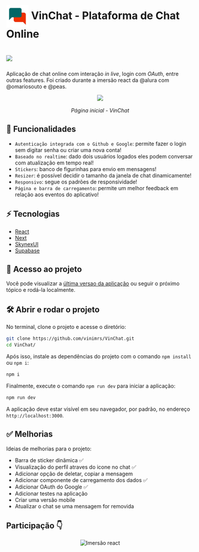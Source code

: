 <h1>
   <p> 
      <img src="https://github.com/ViniR07/VinChat/blob/master/public/flaticon.png" width="60" align="center" />
      VinChat - Plataforma de Chat Online 
   </p>
   <img src="https://img.shields.io/github/license/vinimrs/VinChat?color=black" align="center" />
</h1>

Aplicação de chat online com interação _in live_, login com _OAuth_, entre outras features. Foi criado durante a imersão react da @alura com @omariosouto e @peas.

<p align="center">
   <img src="https://user-images.githubusercontent.com/92659173/208542361-f7d1047a-49e2-4525-a794-d01f83690f42.png"  width="450"/>
   <p align="center">
      <i>Página inicial - VinChat</i>
   </p>
</p>

<!--
![Screenshot from 2022-12-19 19-52-32](https://user-images.githubusercontent.com/92659173/208542361-f7d1047a-49e2-4525-a794-d01f83690f42.png)
![Screenshot from 2022-12-19 19-55-34](https://user-images.githubusercontent.com/92659173/208542591-32cf3b0f-c94b-4a79-a01c-61229564c210.png)
<img src="https://user-images.githubusercontent.com/92659173/152045984-f7741d95-1223-4a0a-8226-bb52134e5a60.gif" width="900" />
-->

## :hammer: Funcionalidades

- `Autenticação integrada com o Github e Google`: permite fazer o login sem digitar senha ou criar uma nova conta!
- `Baseado no realtime`: dado dois usuários logados eles podem conversar com atualização em tempo real!
- `Stickers`: banco de figurinhas para envio em mensagens!
- `Resizer`: é possível decidir o tamanho da janela de chat dinamicamente!
- `Responsivo`: segue os padrões de responsividade!
- `Página e barra de carregamento`: permite um melhor feedback em relação aos eventos do aplicativo!

## :zap: Tecnologias

- [React](https://pt-br.reactjs.org)
- [Next](https://nextjs.org)
- [SkynexUI](https://skynexui.dev)
- [Supabase](https://supabase.com/)

## 📁 Acesso ao projeto

Você pode visualizar a <a href="https://vinchat.vercel.app/" target="_blank">última versao da aplicação</a> ou seguir o próximo tópico e rodá-la localmente.

## 🛠 Abrir e rodar o projeto

No terminal, clone o projeto e acesse o diretório:

```bash
git clone https://github.com/vinimrs/VinChat.git
cd VinChat/
```

Após isso, instale as dependências do projeto com o comando `npm install` ou `npm i`:

```bash
npm i
```

Finalmente, execute o comando `npm run dev` para iniciar a aplicação:

```bash
npm run dev
```

A aplicação deve estar visível em seu navegador, por padrão, no endereço `http://localhost:3000`.

## ✅ Melhorias

Ideias de melhorias para o projeto:

- Barra de sticker dinâmica ✅
- Visualização do perfil atraves do icone no chat ✅
- Adicionar opção de deletar, copiar a mensagem
- Adicionar componente de carregamento dos dados ✅
- Adicionar OAuth do Google ✅
- Adicionar testes na aplicação
- Criar uma versão mobile
- Atualizar o chat se uma mensagem for removida

## Participação 👇

<p align="center">
   <img src="https://user-images.githubusercontent.com/60992933/151864472-ebe431a4-4412-45eb-9d12-d3c45574c1b9.svg" alt="Imersão react" width="280"/>
</p>
